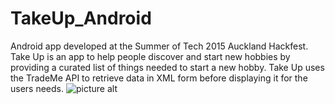 # TakeUp_Android

Android app developed at the Summer of Tech 2015 Auckland Hackfest. Take Up is an app to help people discover and start new hobbies by providing a 
curated list of things needed to start a new hobby. Take Up uses the TradeMe API to retrieve data in XML form before displaying it for the users needs.
![picture alt](http://i58.tinypic.com/20puc0g.jpg "Splash Screen")
